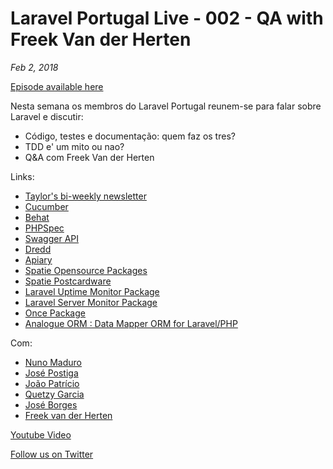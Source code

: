 # Laravel Portugal Live - 002 - QA with Freek Van der Herten
*Feb 2, 2018*

[Episode available here](https://laravelportugal.simplecast.fm/3b82a5c1)

Nesta semana os membros do Laravel Portugal reunem-se para falar sobre Laravel e discutir:
* Código, testes e documentação: quem faz os tres?
* TDD e' um mito ou nao?
* Q&A com Freek Van der Herten

Links:
* [Taylor's bi-weekly newsletter](https://medium.com/@taylorotwell/bi-weekly-laravel-tips-from-taylor-4dc5f49f2b7f)
* [Cucumber](https://cucumber.io)
* [Behat](http://behat.org/)
* [PHPSpec](http://www.phpspec.net/)
* [Swagger API](https://swagger.io)
* [Dredd](https://github.com/apiaryio/dredd)
* [Apiary](https://apiary.io)
* [Spatie Opensource Packages](https://spatie.be/en/opensource/)
* [Spatie Postcardware](https://spatie.be/en/opensource/postcards)
* [Laravel Uptime Monitor Package](https://github.com/spatie/laravel-uptime-monitor)
* [Laravel Server Monitor Package](https://github.com/spatie/laravel-server-monitor)
* [Once Package](https://github.com/spatie/once)
* [Analogue ORM : Data Mapper ORM for Laravel/PHP](https://github.com/analogueorm/analogue)

Com:
* [Nuno Maduro](https://twitter.com/@enunomaduro)
* [José Postiga](https://twitter.com/@josepostiga)
* [João Patrício](https://twitter.com/@ijpatricio)
* [Quetzy Garcia](https://twitter.com/@QuetzyG)
* [José Borges](https://twitter.com/@JoseLABorges)
* [Freek van der Herten](https://twitter.com/@freekmurze)

[Youtube Video](https://www.youtube.com/watch?v=hvt2JV5sK9M)

[Follow us on Twitter](https://twitter.com/@laravelportugal)

